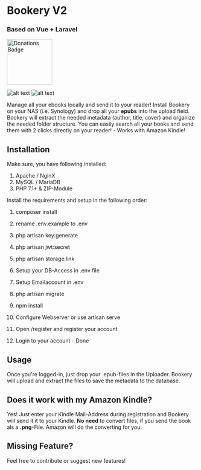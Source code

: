 # Bookery V2 
### Based on Vue + Laravel
<a href="{https://www.buymeacoffee.com/PatrickVogt}"><img width="120"
src="https://yourdonation.rocks/images/badge.svg"
alt="Donations Badge"></a>

![alt text](https://user-images.githubusercontent.com/12330252/72664720-f8362180-3a3b-11ea-8fd8-31f9bcd12b1b.png)
![alt text](https://user-images.githubusercontent.com/12330252/72664721-f8ceb800-3a3b-11ea-922f-2aa2765d914c.png)

Manage all your ebooks locally and send it to your reader!
Install Bookery on your NAS (i.e. Synology) and drop all your **epubs** into the upload field. 
Bookery will extract the needed metadata (author, title, cover) and organize the needed folder structure. 
You can easily search all your books and send them with 2 clicks directly on your reader! - Works with Amazon Kindle!


## Installation

Make sure, you have following installed:

 1. Apache / NginX
 2. MySQL / MariaDB
 3. PHP 7.1+ & ZIP-Module

Install the requirements and setup in the following order: 

 1. composer install
 2. rename .env.example to .env
 3. php artisan key:generate
 4. php artisan jwt:secret
 5. php artisan storage:link
 6. Setup your DB-Access in .env file
 7. Setup Emailaccount in .env
 8. php artisan migrate
 9. npm install 
 10. Configure Webserver or use artisan serve
 11. Open <YourDomain>/register and register your account
 
 12. Login to your account - Done

 

## Usage

Once you're logged-in, just drop your .epub-files in the Uploader. Bookery will upload and extract the files to save the metadata to the database.

## Does it work with my Amazon Kindle?

Yes! Just enter your Kindle Mail-Address during registration and Bookery will send it it to your Kindle. 
**No need** to convert files, if you send the book als a **.png**-File. Amazon will do the converting for you.

## Missing Feature?
Feel free to contribute or suggest new features!
